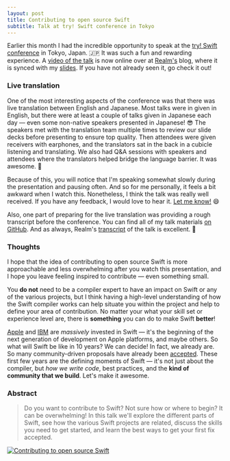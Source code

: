 ```yaml
---
layout: post
title: Contributing to open source Swift
subtitle: Talk at try! Swift conference in Tokyo
---
```


Earlier this month I had the incredible opportunity to speak at the [try! Swift conference](http://www.tryswiftconf.com/en) in Tokyo, Japan. 🇯🇵 It was such a fun and rewarding experience. A [video of the talk](https://realm.io/news/tryswift-jesse-squires-contributing-open-source-swift/) is now online over at [Realm's](https://realm.io) blog, where it is synced with my [slides](https://speakerdeck.com/jessesquires/contributing-to-open-source-swift). If you have not already seen it, go check it out!

<!--excerpt-->

### Live translation

One of the most interesting aspects of the conference was that there was live translation between English and Japanese. Most talks were in given in English, but there were at least a couple of talks given in Japanese each day &mdash; even some non-native speakers presented in Japanese! 😎 The speakers met with the translation team multiple times to review our slide decks before presenting to ensure top quality. Then attendees were given receivers with earphones, and the translators sat in the back in a cubicle listening and translating. We also had Q&A sessions with speakers and attendees where the translators helped bridge the language barrier. It was awesome. 🎉

Because of this, you will notice that I'm speaking somewhat slowly during the presentation and pausing often. And so for me personally, it feels a bit awkward when I watch this. Nonetheless, I think the talk was really well received. If you have any feedback, I would love to hear it. [Let me know!](https://twitter.com/jesse_squires) 😄

Also, one part of preparing for the live translation was providing a rough transcript before the conference. You can find all of my talk materials [on GitHub](https://github.com/jessesquires/talks). And as always, Realm's [transcript](https://realm.io/news/tryswift-jesse-squires-contributing-open-source-swift/) of the talk is excellent. 🙌

### Thoughts

I hope that the idea of contributing to open source Swift is more approachable and less overwhelming after you watch this presentation, and I hope you leave feeling inspired to contribute &mdash; even something small.

You **do not** need to be a compiler expert to have an impact on Swift or any of the various projects, but I think having a high-level understanding of how the Swift compiler works can help situate you within the project and help to define your area of contribution. No matter your what your skill set or experience level are, there is **something** you can do to make Swift **better**!

[Apple](http://www.apple.com/swift/) and [IBM](https://developer.ibm.com/swift/) are *massively* invested in Swift &mdash; it's the beginning of the next generation of development on Apple platforms, and maybe others. So what will Swift be like in 10 years? We can decide! In fact, we already are. So many community-driven proposals have already been [accepted](https://github.com/apple/swift-evolution#accepted-proposals-for-swift-30). These first few years are the defining moments of Swift &mdash; it's not just about the compiler, but *how we write code*, best practices, and the **kind of community that we build**. Let's make it awesome.

### Abstract

>Do you want to contribute to Swift? Not sure how or where to begin? It can be overwhelming! In this talk we'll explore the different parts of Swift, see how the various Swift projects are related, discuss the skills you need to get started, and learn the best ways to get your first fix accepted.

<a href="https://speakerdeck.com/jessesquires/contributing-to-open-source-swift">
<img class="img-thumbnail img-responsive center" src="{{ site.img_url }}/try-swift-slides.jpeg" title="Contributing to open source Swift" alt="Contributing to open source Swift"/></a>
